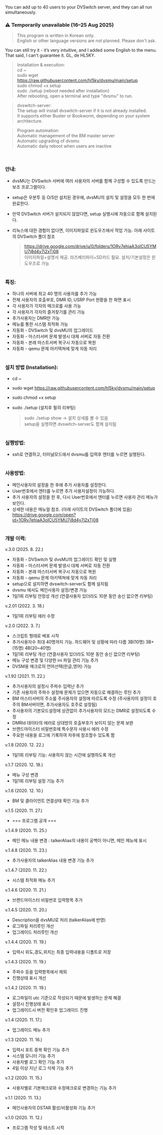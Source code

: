 You can add up to 40 users to your DVSwitch server, and they can all run simultaneously.

### ⚠️ Temporarily unavailable (16–25 Aug 2025)

> This program is written in Korean only.  
> English or other language versions are not planned. Please don't ask.

You can still try it - it’s very intuitive, and I added some English to the menu.<br>
That said, I can't guarantee it. GL, de HL5KY.<br>
> Installation & execution:<br>
> cd ~<br>
> sudo wget https://raw.githubusercontent.com/hl5ky/dvsmu/main/setup<br>
> sudo chmod +x setup<br>
> sudo ./setup  (reboot needed after installation)<br>
> After rebooting, open a terminal and type "dvsmu" to run.<br>

> dvswitch-server:<br>
> The setup will install dvswitch-server if it is not already installed.<br>
> It supports either Buster or Bookworm, depending on your system architecture.<br>

> Program automation:<br>
> Automatic management of the BM master server<br>
> Automatic upgrading of dvsmu<br>
> Automatic daily reboot when users are inactive

<br>

### 안내: ###
- dvsMU는 DVSwitch 서버에 여러 사용자의 서버를 함께 구성할 수 있도록 만드는 보조 프로그램이다.

- setup은 우분투 등 O/S만 설치된 경우에, dvsMU의 설치 및 설정을 모두 한 번에 완료한다.

- 만약 DVSwitch 서버가 설치되지 않았다면, setup 실행시에 자동으로 함께 설치된다.

- 리눅스에 대한 경험이 없다면, 이미지파일로 윈도우즈에서 작업 가능. 아래 사이트의 DVSwitch 폴더 참조

  > https://drive.google.com/drive/u/0/folders/1ORv7ehiaA3olCU5YMU7j8d4y7i2xTj08<br>
  > 이미지파일+설명서 제공. 라즈베리파이+SD카드 필요. 설치/기본설정은 윈도우즈로 가능
#
### 특징: ###
  - 하나의 서버에 최고 40 명의 사용자를 추가 가능
  - 전체 사용자의 호출부호, DMR ID, USRP Port 현황을 한 화면 표시
  - 각 사용자가 각자의 매크로를 사용 가능
  - 각 사용자가 각자의 즐겨찾기를 관리 가능
  - 추가사용자는 DMR만 가능
  - 메뉴를 통한 시스템 최적화 가능
  - 자동화 - DVSwitch 및 dvsMU의 업그레이드
  - 자동화 - 마스터서버 문제 발생시 대체 서버로 자동 전환
  - 자동화 - 본래 마스트서버 복구시 자동으로 복원
  - 자동화 - qemu 문제 아키텍쳐에 맞게 자동 처리
#
### 설치 방법 (Installation): ###
  - cd ~
  - sudo wget https://raw.githubusercontent.com/hl5ky/dvsmu/main/setup
  - sudo chmod +x setup
  - sudo ./setup  (설치후 필히 리부팅)

    > sudo ./setup show -> 설치 상세를 볼 수 있음<br>
    > setup을 실행하면 dvswitch-server도 함께 설치됨
#
### 실행방법: ###
  - ssh로 연결하고, 터미널모드에서 dvsmu를 입력후 엔터를 누르면 실행된다.
#
### 사용방법: ###
  - 메인사용자의 설정을 한 후에 추가 사용자를 설정한다.
  - User번호에서 엔터를 누르면 추가 사용자설정이 가능하다.  
  - 추가 사용자의 설정을 한 후, 다시 User번호에서 엔터를 누르면 사용자 관리 메뉴가 보인다.
  - 상세한 내용은 매뉴얼 참조. (아래 사이트의 DVSwitch 폴더에 있음)<br>
    https://drive.google.com/open?id=1ORv7ehiaA3olCU5YMU7j8d4y7i2xTj08
#
### 개발 이력:
  v.3.0 (2025. 8. 22.)
  - 자동화 - DVSwitch 및 dvsMU의 업그레이드 확인 및 실행
  - 자동화 - 마스터서버 문제 발생시 대체 서버로 자동 전환
  - 자동화 - 본래 마스터서버 복구시 자동으로 복원
  - 자동화 - qemu 문제 아키텍쳐에 맞게 자동 처리
  - setup으로 설치하면 dvswitch-server도 함께 설치됨
  - dvsmu 에서도 메인사용자 설정/변경 가능
  - 1일1회 리부팅 안정성 개선 (연결사용자 있더라도 10분 동안 송신 없으면 리부팅)
  
  v.2.01 (2022. 3. 18.)
  - 1일1회 리부팅 에러 수정
  
  v.2.0 (2022. 3. 7.)
  - 스크립트 형태로 배포 시작
  - 추가사용자수 최대 40명까지 가능. 하드웨어 및 상황에 따라 다름 3B(10명) 3B+(15명) 4B(20~40명)
  - 1일1회 리부팅 개선 (연결사용자 있더라도 10분 동안 송신 없으면 리부팅)
  - 메뉴 구성 변경 및 다양한 ini 파일 관리 기능 추가
  - DVSM용 매크로의 언어선택(한글,영어) 가능
   
  v.1.92 (2021. 11. 22.)
  - 추가사용자의 설정시 주파수 입력난 추가
  - 기존 사용자의 주파수 설정에 문제가 있으면 자동으로 해결하는 루틴 추가
  - BM 마스터서버의 주소를 주사용자의 설정에 따르도록 수정
    (주사용자의 설정이 호주의 BM서버이면, 추가사용자도 호주로 설정됨)
  - 주사용자의 기본모드설정에 상관없이 추가사용자의 모드는 DMR로 설정되도록 수정
  - DMRId 데이타의 에러로 상대방의 호출부호가 보이지 않는 문제 보완
  - 브랜드마이스터 비밀번호에 특수문자 사용시 에러 수정
  - 주요한 내용을 로그에 기록하여 차후에 참조할수 있도록 함

  v.1.8 (2020. 12. 22.)
  - 1일1회 리부팅 기능: 사용하지 않는 시간에 실행하도록 개선

  v.1.7 (2020. 12. 18.)
  - 메뉴 구성 변경
  - 1일1회 리부팅 설정 기능 추가

  v.1.6 (2020. 12. 10.)
  - BM 및 클라이언트 연결상태 확인 기능 추가
  
  v.1.5 (2020. 11. 27.)
  - === 프로그램 공개 ===
  
  v.1.4.9 (2020. 11. 25.)
  - 메인 메뉴 내용 변경 : talkerAlias의 내용이 공백이 아니면, 메인 메뉴에 표시
    
  v.1.4.8 (2020. 11. 23.)
  - 추가사용자의 talkerAlias 내용 변경 기능 추가
  
  v.1.4.7 (2020. 11. 22.)
  - 시스템 최적화 메뉴 추가

  v.1.4.6 (2020. 11. 21.)
  - 브랜드마이스터 비밀번호 입력항목 추가
  
  v.1.4.5 (2020. 11. 20.)
  - Description을 dvsMU로 처리 (talkerAlias에 반영)
  - 로그파일 처리루틴 개선
  - 업그레이드 처리루틴 개선

  v.1.4.4 (2020. 11. 19.)
  - 입력시 위도,경도,위치는 최종 입력내용을 디폴트로 저장
  
  v.1.4.3 (2020. 11. 19.)
  - 주파수 등을 입력항목에서 제외
  - 진행상태 표시 개선
  
  v.1.4.2 (2020. 11. 19.)
  - 로그파일이 utc 기준으로 작성되기 때문에 발생하는 문제 해결 
  - 설정시 진행상태 표시
  - 업그레이드시 버전 확인후 업그레이드 진행
  
  v.1.4 (2020. 11. 17.)
  - 업그레이드 메뉴 추가
  
  v.1.3 (2020. 11. 16.)
  - 입력시 포트 중복 확인 기능 추가
  - 시스템 모니터 기능 추가
  - 사용자별 로그 확인 기능 추가
  - 4일 이상 지난 로그 삭제 기능 추가
  
  v.1.2 (2020. 11. 15.)
  - 사용자별로 기본매크로와 수정매크로로 변경하는 기능 추가
  
  v.1.1 (2020. 11. 13.)
  - 메인사용자의 DSTAR 활성/비활성화 기능 추가
  
  v.1.0 (2020. 11. 12.)
  - 프로그램 작성 및 테스트 시작
    

